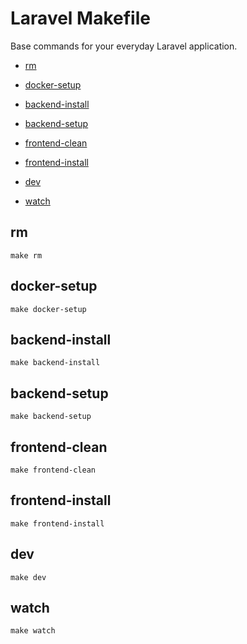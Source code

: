 # Laravel Makefile

Base commands for your everyday Laravel application.

* [rm](#rm)

* [docker-setup](#docker-setup)

* [backend-install](#backend-install)

* [backend-setup](#backend-setup)

* [frontend-clean](#frontend-clean)

* [frontend-install](#frontend-install)

* [dev](#dev)

* [watch](#watch)


## rm
`make rm`


## docker-setup
`make docker-setup`


## backend-install
`make backend-install`


## backend-setup
`make backend-setup`


## frontend-clean
`make frontend-clean`


## frontend-install
`make frontend-install`


## dev
`make dev`


## watch
`make watch`
